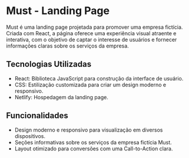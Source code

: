# Must - Landing Page

Must é uma landing page projetada para promover uma empresa fictícia. Criada com React, a página oferece uma experiência visual atraente e interativa, com o objetivo de captar o interesse de usuários e fornecer informações claras sobre os serviços da empresa.

## Tecnologias Utilizadas
- React: Biblioteca JavaScript para construção da interface de usuário.
- CSS: Estilização customizada para criar um design moderno e responsivo.
- Netlify: Hospedagem da landing page.

## Funcionalidades
- Design moderno e responsivo para visualização em diversos dispositivos.
- Seções informativas sobre os serviços da empresa fictícia Must.
- Layout otimizado para conversões com uma Call-to-Action clara.
